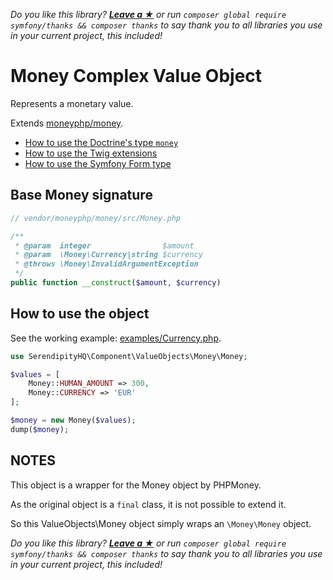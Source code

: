 *Do you like this library? [**Leave a &#9733;**](#js-repo-pjax-container) or run `composer global require symfony/thanks && composer thanks` to say thank you to all libraries you use in your current project, this included!*

Money Complex Value Object
==========================

Represents a monetary value.

Extends [moneyphp/money](https://github.com/moneyphp/money).

- [How to use the Doctrine's type `money`](Money/Money-Doctrine-Type.md)
- [How to use the Twig extensions](Money/Money-Twig.md)
- [How to use the Symfony Form type](Money/Money-Symfony-form-type.md)

## Base Money signature

```php
// vendor/moneyphp/money/src/Money.php

/**
 * @param  integer                $amount
 * @param  \Money\Currency|string $currency
 * @throws \Money\InvalidArgumentException
 */
public function __construct($amount, $currency)
```

## How to use the object

See the working example: [examples/Currency.php](examples/Money.php).

```php
use SerendipityHQ\Component\ValueObjects\Money\Money;

$values = [
    Money::HUMAN_AMOUNT => 300,
    Money::CURRENCY => 'EUR'
];

$money = new Money($values);
dump($money);
```

## NOTES

This object is a wrapper for the Money object by PHPMoney.

As the original object is a `final` class, it is not possible to extend it.

So this ValueObjects\Money object simply wraps an `\Money\Money` object.

*Do you like this library? [**Leave a &#9733;**](#js-repo-pjax-container) or run `composer global require symfony/thanks && composer thanks` to say thank you to all libraries you use in your current project, this included!*
